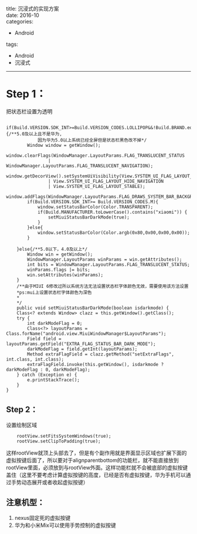 title: 沉浸式的实现方案    
date: 2016-10     
categories:    
- Android    
       
       
       
tags:       
- Android    
- 沉浸式    
    
---

# Step 1：  
把状态栏设置为透明


        if(Build.VERSION.SDK_INT>=Build.VERSION_CODES.LOLLIPOP&&!Build.BRAND.equalsIgnoreCase("huawei")){/**5.0及以上且不是华为,
                因为华为5.0以上系统已经全屏但是状态栏黑色改不掉*/
            Window window = getWindow();
            window.clearFlags(WindowManager.LayoutParams.FLAG_TRANSLUCENT_STATUS
                    | WindowManager.LayoutParams.FLAG_TRANSLUCENT_NAVIGATION);
            window.getDecorView().setSystemUiVisibility(View.SYSTEM_UI_FLAG_LAYOUT_FULLSCREEN
                    | View.SYSTEM_UI_FLAG_LAYOUT_HIDE_NAVIGATION
                    | View.SYSTEM_UI_FLAG_LAYOUT_STABLE);
            window.addFlags(WindowManager.LayoutParams.FLAG_DRAWS_SYSTEM_BAR_BACKGROUNDS);
            if(Build.VERSION.SDK_INT>= Build.VERSION_CODES.M){
                window.setStatusBarColor(Color.TRANSPARENT);
                if(Build.MANUFACTURER.toLowerCase().contains("xiaomi")) {
                    setMiuiStatusBarDarkMode(true);
                }
            }else{
                window.setStatusBarColor(Color.argb(0x80,0x00,0x00,0x00));
            }
            
        }else{/**5.0以下，4.0及以上*/
            Window win = getWindow();
            WindowManager.LayoutParams winParams = win.getAttributes();
            int bits = WindowManager.LayoutParams.FLAG_TRANSLUCENT_STATUS;
            winParams.flags |= bits;
            win.setAttributes(winParams);
        }
        /**由于MIUI 6修改过所以系统方法无法设置状态栏字体颜色无效，需要使用该方法设置
        *ps:mui上设置状态栏字体颜色为深色
        *
        */
        public void setMiuiStatusBarDarkMode(boolean isdarkmode) {
        Class<? extends Window> clazz = this.getWindow().getClass();
        try {
            int darkModeFlag = 0;
            Class<?> layoutParams = Class.forName("android.view.MiuiWindowManager$LayoutParams");
            Field field = layoutParams.getField("EXTRA_FLAG_STATUS_BAR_DARK_MODE");
            darkModeFlag = field.getInt(layoutParams);
            Method extraFlagField = clazz.getMethod("setExtraFlags", int.class, int.class);
            extraFlagField.invoke(this.getWindow(), isdarkmode ? darkModeFlag : 0, darkModeFlag);
        } catch (Exception e) {
            e.printStackTrace();
        }
    }



## Step 2：  
设置绘制区域

        rootView.setFitsSystemWindows(true);
        rootView.setClipToPadding(true);


这样rootView就顶上头部去了，但是有个副作用就是界面显示区域也扩展下面的虚拟按键后面了，所以要对于alignparentbottom的功能栏，就不能直接放到rootView里面，必须放到与rootView外面。这样功能栏就不会被底部的虚拟按键盖住（这里不要考虑计算虚拟按键的高度，已经是否有虚拟按键，华为手机可以通过手势动态展开或者收起虚拟按键）

## 注意机型： 
1. nexus固定死的虚拟按键
2. 华为和小米Mix可以使用手势控制的虚拟按键


